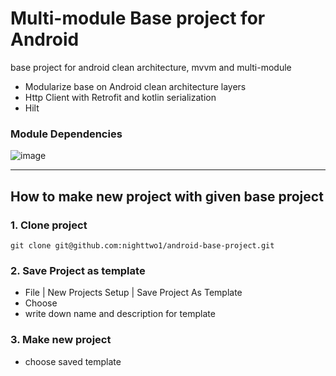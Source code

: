 # Multi-module Base project for Android
base project for android clean architecture, mvvm and multi-module

- Modularize base on Android clean architecture layers
- Http Client with Retrofit and kotlin serialization
- Hilt

### Module Dependencies
![image](https://github.com/nighttwo1/android-base-project/assets/43779571/c5586877-950e-4273-8ea0-6d4b7dc79a7e)

---
## How to make new project with given base project
### 1. Clone project
```shell
git clone git@github.com:nighttwo1/android-base-project.git
```

### 2. Save Project as template
- File | New Projects Setup | Save Project As Template
- Choose <whole project>
- write down name and description for template

### 3. Make new project
- choose saved template